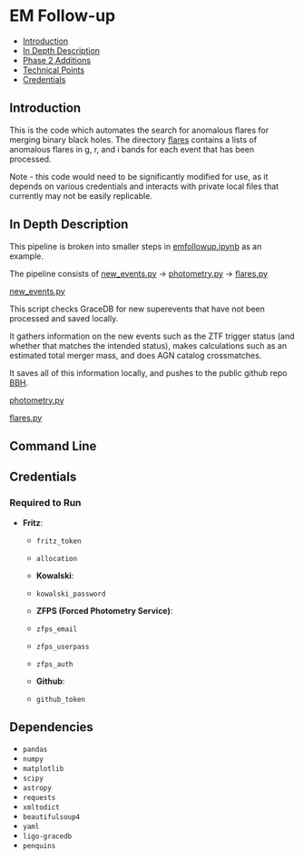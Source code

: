 # EM Follow-up

- [Introduction](#introduction)
- [In Depth Description](#in-depth-description)
- [Phase 2 Additions](#phase-2-additions)
- [Technical Points](#technical-points)
- [Credentials](#credentials)

## Introduction
This is the code which automates the search for anomalous flares for merging binary black holes. The directory [flares](./flares.py) contains a lists of anomalous flares in g, r, and i bands for each event that has been processed.

Note - this code would need to be significantly modified for use, as it depends on various credentials and interacts with private local files that currently may not be easily replicable.

## In Depth Description
This pipeline is broken into smaller steps in [emfollowup.ipynb](./emfollowup.ipynb) as an example.

The pipeline consists of [new_events.py](./new_events.py) &rarr; [photometry.py](./photometry.py) &rarr; [flares.py](./flares.py)

[new_events.py](./new_events.py)

This script checks GraceDB for new superevents that have not been processed and saved locally. 

It gathers information on the new events such as the ZTF trigger status (and whether that matches the intended status), makes calculations such as an estimated total merger mass, and does AGN catalog crossmatches. 

It saves all of this information locally, and pushes to the public github repo [BBH](https://github.com/knolan10/BBH).

[photometry.py](./photometry.py)

[flares.py](./flares.py)

## Command Line


## Credentials

### Required to Run
- **Fritz**: 
  - `fritz_token`
  - `allocation`

  - **Kowalski**: 
  - `kowalski_password`

  - **ZFPS (Forced Photometry Service)**: 
  - `zfps_email`
  - `zfps_userpass`
  - `zfps_auth`

  - **Github**: 
  - `github_token`

## Dependencies

- `pandas`
- `numpy`
- `matplotlib`
- `scipy`
- `astropy`
- `requests`
- `xmltodict`
- `beautifulsoup4`
- `yaml`
- `ligo-gracedb`
- `penquins`

